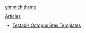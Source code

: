 
[gimmick:theme](cosmos)

[Articles]()

  * [Testable Octopus Step Templates](pages/OctopusStepTemplates.md)

<!--
[Menu Item 2](pages/item2.md)
-->
